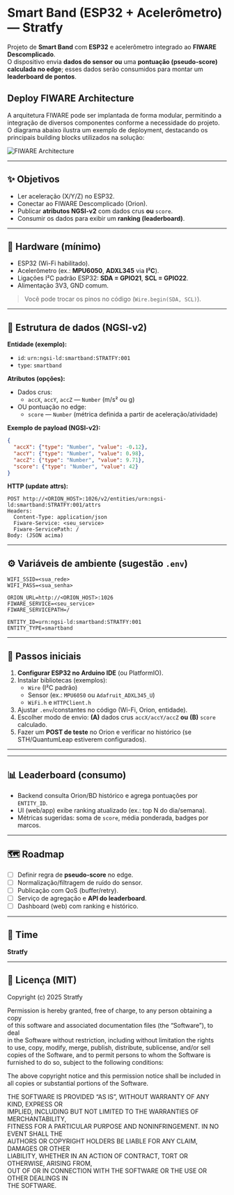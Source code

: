 # Smart Band (ESP32 + Acelerômetro) — Stratfy

Projeto de **Smart Band** com **ESP32** e acelerômetro integrado ao **FIWARE Descomplicado**.  
O dispositivo envia **dados do sensor** **ou** uma **pontuação (pseudo-score) calculada no edge**; esses dados serão consumidos para montar um **leaderboard de pontos**.

## Deploy FIWARE Architecture

A arquitetura FIWARE pode ser implantada de forma modular, permitindo a integração de diversos componentes conforme a necessidade do projeto.  
O diagrama abaixo ilustra um exemplo de deployment, destacando os principais building blocks utilizados na solução:

![FIWARE Architecture]([https://imgur.com/a/0Q8394m](https://i.imgur.com/OgqTgdK.jpeg))

---

## ✨ Objetivos
- Ler aceleração (X/Y/Z) no ESP32.
- Conectar ao FIWARE Descomplicado (Orion).
- Publicar **atributos NGSI-v2** com dados crus **ou** `score`.
- Consumir os dados para exibir um **ranking (leaderboard)**.

---

## 🔌 Hardware (mínimo)
- ESP32 (Wi-Fi habilitado).
- Acelerômetro (ex.: **MPU6050**, **ADXL345** via **I²C**).
- Ligações I²C padrão ESP32: **SDA = GPIO21**, **SCL = GPIO22**.
- Alimentação 3V3, GND comum.

> Você pode trocar os pinos no código (`Wire.begin(SDA, SCL)`).

---

## 🧩 Estrutura de dados (NGSI-v2)

**Entidade (exemplo):**
- `id`: `urn:ngsi-ld:smartband:STRATFY:001`
- `type`: `smartband`

**Atributos (opções):**
- Dados crus:  
  - `accX`, `accY`, `accZ` — `Number` (m/s² ou g)
- OU pontuação no edge:
  - `score` — `Number` (métrica definida a partir de aceleração/atividade)

**Exemplo de payload (NGSI-v2):**
```json
{
  "accX": {"type": "Number", "value": -0.12},
  "accY": {"type": "Number", "value": 0.98},
  "accZ": {"type": "Number", "value": 9.71},
  "score": {"type": "Number", "value": 42}
}
```

**HTTP (update attrs):**
```
POST http://<ORION_HOST>:1026/v2/entities/urn:ngsi-ld:smartband:STRATFY:001/attrs
Headers:
  Content-Type: application/json
  Fiware-Service: <seu_service>
  Fiware-ServicePath: /
Body: (JSON acima)
```

---

## ⚙️ Variáveis de ambiente (sugestão `.env`)
```
WIFI_SSID=<sua_rede>
WIFI_PASS=<sua_senha>

ORION_URL=http://<ORION_HOST>:1026
FIWARE_SERVICE=<seu_service>
FIWARE_SERVICEPATH=/

ENTITY_ID=urn:ngsi-ld:smartband:STRATFY:001
ENTITY_TYPE=smartband
```

---

## 🚀 Passos iniciais
1. **Configurar ESP32 no Arduino IDE** (ou PlatformIO).
2. Instalar bibliotecas (exemplos):  
   - `Wire` (I²C padrão)  
   - Sensor (ex.: `MPU6050` ou `Adafruit_ADXL345_U`)
   - `WiFi.h` e `HTTPClient.h`
3. Ajustar `.env`/constantes no código (Wi-Fi, Orion, entidade).
4. Escolher modo de envio: **(A)** dados crus `accX/accY/accZ` **ou** **(B)** `score` calculado.
5. Fazer um **POST de teste** no Orion e verificar no histórico (se STH/QuantumLeap estiverem configurados).

---


---

## 📊 Leaderboard (consumo)
- Backend consulta Orion/BD histórico e agrega pontuações por `ENTITY_ID`.
- UI (web/app) exibe ranking atualizado (ex.: top N do dia/semana).
- Métricas sugeridas: soma de `score`, média ponderada, badges por marcos.

---

## 🗺️ Roadmap
- [ ] Definir regra de **pseudo-score** no edge.  
- [ ] Normalização/filtragem de ruído do sensor.  
- [ ] Publicação com QoS (buffer/retry).  
- [ ] Serviço de agregação e **API do leaderboard**.  
- [ ] Dashboard (web) com ranking e histórico.

---

## 👥 Time
**Stratfy**

---

## 📄 Licença (MIT)

Copyright (c) 2025 Stratfy

Permission is hereby granted, free of charge, to any person obtaining a copy  
of this software and associated documentation files (the “Software”), to deal  
in the Software without restriction, including without limitation the rights  
to use, copy, modify, merge, publish, distribute, sublicense, and/or sell  
copies of the Software, and to permit persons to whom the Software is  
furnished to do so, subject to the following conditions:

The above copyright notice and this permission notice shall be included in  
all copies or substantial portions of the Software.

THE SOFTWARE IS PROVIDED “AS IS”, WITHOUT WARRANTY OF ANY KIND, EXPRESS OR  
IMPLIED, INCLUDING BUT NOT LIMITED TO THE WARRANTIES OF MERCHANTABILITY,  
FITNESS FOR A PARTICULAR PURPOSE AND NONINFRINGEMENT. IN NO EVENT SHALL THE  
AUTHORS OR COPYRIGHT HOLDERS BE LIABLE FOR ANY CLAIM, DAMAGES OR OTHER  
LIABILITY, WHETHER IN AN ACTION OF CONTRACT, TORT OR OTHERWISE, ARISING FROM,  
OUT OF OR IN CONNECTION WITH THE SOFTWARE OR THE USE OR OTHER DEALINGS IN  
THE SOFTWARE.
